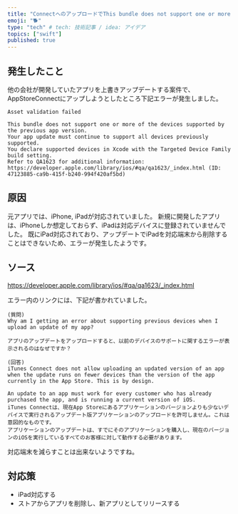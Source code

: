 ```yaml
---
title: "ConnectへのアップロードでThis bundle does not support one or more of the...が発生"
emoji: "🐕"
type: "tech" # tech: 技術記事 / idea: アイデア
topics: ["swift"]
published: true
---
```


## 発生したこと
他の会社が開発していたアプリを上書きアップデートする案件で、
AppStoreConnectにアップしようとしたところ下記エラーが発生しました。

```
Asset validation failed

This bundle does not support one or more of the devices supported by the previous app version.
Your app update must continue to support all devices previously supported.
You declare supported devices in Xcode with the Targeted Device Family build setting. 
Refer to QA1623 for additional information: https://developer.apple.com/library/ios/#qa/qa1623/_index.html (ID: 47123885-ca9b-415f-b240-994f420af5bd)
```

## 原因
元アプリでは、iPhone, iPadが対応されていました。
新規に開発したアプリは、iPhoneしか想定しておらず、iPadは対応デバイスに登録されていませんでした。
既にiPad対応されており、アップデートでiPadを対応端末から削除することはできないため、エラーが発生したようです。

## ソース
 https://developer.apple.com/library/ios/#qa/qa1623/_index.html
 
 エラー内のリンクには、下記が書かれていました。
```
(質問)
Why am I getting an error about supporting previous devices when I upload an update of my app?

アプリのアップデートをアップロードすると、以前のデバイスのサポートに関するエラーが表示されるのはなぜですか？

(回答)
iTunes Connect does not allow uploading an updated version of an app when the update runs on fewer devices than the version of the app currently in the App Store. This is by design.

An update to an app must work for every customer who has already purchased the app, and is running a current version of iOS.
iTunes Connectは、現在App Storeにあるアプリケーションのバージョンよりも少ないデバイスで実行されるアップデート版アプリケーションのアップロードを許可しません。これは意図的なものです。
アプリケーションのアップデートは、すでにそのアプリケーションを購入し、現在のバージョンのiOSを実行しているすべてのお客様に対して動作する必要があります。
 ```

対応端末を減らすことは出来ないようですね。

 ## 対応策
 - iPad対応する
 - ストアからアプリを削除し、新アプリとしてリリースする